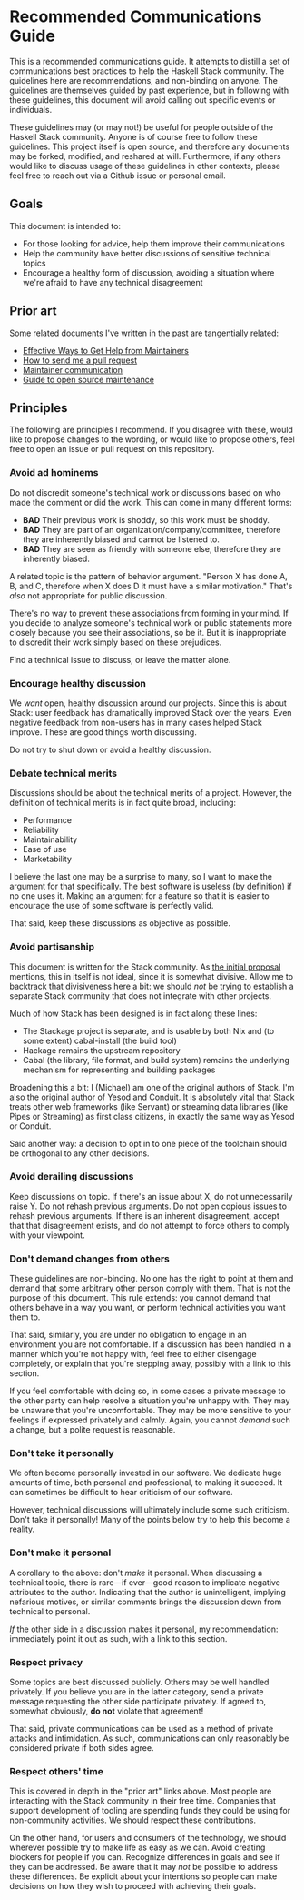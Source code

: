 # Recommended Communications Guide

This is a recommended communications guide. It attempts to distill a
set of communications best practices to help the Haskell Stack
community. The guidelines here are recommendations, and non-binding on
anyone. The guidelines are themselves guided by past experience, but
in following with these guidelines, this document will avoid calling
out specific events or individuals.

These guidelines may (or may not!) be useful for people outside of the
Haskell Stack community. Anyone is of course free to follow these
guidelines. This project itself is open source, and therefore any
documents may be forked, modified, and reshared at will. Furthermore,
if any others would like to discuss usage of these guidelines in other
contexts, please feel free to reach out via a Github issue or personal
email.

## Goals

This document is intended to:

* For those looking for advice, help them improve their communications
* Help the community have better discussions of sensitive technical topics
* Encourage a healthy form of discussion, avoiding a situation where
  we're afraid to have any technical disagreement

## Prior art

Some related documents I've written in the past are tangentially
related:

* [Effective Ways to Get Help from Maintainers](https://www.snoyman.com/blog/2017/10/effective-ways-help-from-maintainers)
* [How to send me a pull request](https://www.snoyman.com/blog/2017/06/how-to-send-me-a-pull-request)
* [Maintainer communication](https://github.com/commercialhaskell/commercialhaskell/blob/master/guide/maintainer-communication.md)
* [Guide to open source maintenance](https://github.com/commercialhaskell/commercialhaskell/blob/master/guide/open-source-maintenance.md)

## Principles

The following are principles I recommend. If you disagree with these,
would like to propose changes to the wording, or would like to propose
others, feel free to open an issue or pull request on this repository.

### Avoid ad hominems

Do not discredit someone's technical work or discussions based on who
made the comment or did the work. This can come in many different
forms:

* **BAD** Their previous work is shoddy, so this work must be shoddy.
* **BAD** They are part of an organization/company/committee,
  therefore they are inherently biased and cannot be listened to.
* **BAD** They are seen as friendly with someone else, therefore they
  are inherently biased.

A related topic is the pattern of behavior argument. "Person X has
done A, B, and C, therefore when X does D it must have a similar motivation." That's
_also_ not appropriate for public discussion.

There's no way to prevent these associations from forming in your
mind. If you decide to analyze someone's technical work or public
statements more closely because you see their associations, so be
it. But it is inappropriate to discredit their work simply based on
these prejudices.

Find a technical issue to discuss, or leave the matter alone.

### Encourage healthy discussion

We _want_ open, healthy discussion around our projects. Since this is
about Stack: user feedback has dramatically improved Stack over the
years. Even negative feedback from non-users has in many cases helped
Stack improve. These are good things worth discussing.

Do not try to shut down or avoid a healthy discussion.

### Debate technical merits

Discussions should be about the technical merits of a
project. However, the definition of technical merits is in fact quite
broad, including:

* Performance
* Reliability
* Maintainability
* Ease of use
* Marketability

I believe the last one may be a surprise to many, so I want to make the
argument for that specifically. The best software is useless (by
definition) if no one uses it. Making an argument for a feature so
that it is easier to encourage the use of some software is perfectly
valid.

That said, keep these discussions as objective as possible.

### Avoid partisanship

This document is written for the Stack community. As [the initial
proposal](https://www.snoyman.com/blog/2018/11/proposal-stack-coc)
mentions, this in itself is not ideal, since it is somewhat
divisive. Allow me to backtrack that divisiveness here a bit: we
should _not_ be trying to establish a separate Stack community that
does not integrate with other projects.

Much of how Stack has been designed is in fact along these lines:

* The Stackage project is separate, and is usable by both Nix and (to
  some extent) cabal-install (the build tool)
* Hackage remains the upstream repository
* Cabal (the library, file format, and build system) remains the
  underlying mechanism for representing and building packages

Broadening this a bit: I (Michael) am one of the original authors of
Stack. I'm also the original author of Yesod and Conduit. It is
absolutely vital that Stack treats other web frameworks (like Servant)
or streaming data libraries (like Pipes or Streaming) as first class
citizens, in exactly the same way as Yesod or Conduit.

Said another way: a decision to opt in to one piece of the toolchain
should be orthogonal to any other decisions.

### Avoid derailing discussions

Keep discussions on topic. If there's an issue about X, do not
unnecessarily raise Y. Do not rehash previous arguments. Do not open
copious issues to rehash previous arguments. If there is an inherent
disagreement, accept that that disagreement exists, and do not attempt
to force others to comply with your viewpoint.

### Don't demand changes from others

These guidelines are non-binding. No one has the right to point at
them and demand that some arbitrary other person comply with
them. That is not the purpose of this document. This rule extends: you
cannot demand that others behave in a way you want, or perform
technical activities you want them to.

That said, similarly, you are under no obligation to engage in an
environment you are not comfortable. If a discussion has been handled
in a manner which you're not happy with, feel free to either disengage
completely, or explain that you're stepping away, possibly with a link
to this section.

If you feel comfortable with doing so, in some cases a private message
to the other party can help resolve a situation you're unhappy
with. They may be unaware that you're uncomfortable. They may be more
sensitive to your feelings if expressed privately and calmly. Again,
you cannot _demand_ such a change, but a polite request is
reasonable.

### Don't take it personally

We often become personally invested in our software. We dedicate huge
amounts of time, both personal and professional, to making it
succeed. It can sometimes be difficult to hear criticism of our
software.

However, technical discussions will ultimately include some such
criticism. Don't take it personally! Many of the points below try to
help this become a reality.

### Don't make it personal

A corollary to the above: don't _make_ it personal. When discussing a
technical topic, there is rare&mdash;if ever&mdash;good reason to
implicate negative attributes to the author. Indicating that the
author is unintelligent, implying nefarious motives, or similar
comments brings the discussion down from technical to personal.

_If_ the other side in a discussion makes it personal, my
recommendation: immediately point it out as such, with a link to this
section.

### Respect privacy

Some topics are best discussed publicly. Others may be well handled
privately. If you believe you are in the latter category, send a
private message requesting the other side participate privately. If
agreed to, somewhat obviously, **do not** violate that agreement!

That said, private communications can be used as a method of private
attacks and intimidation. As such, communications can only reasonably
be considered private if both sides agree.

### Respect others' time

This is covered in depth in the "prior art" links above. Most people
are interacting with the Stack community in their free time. Companies
that support development of tooling are spending funds they could be
using for non-community activities. We should respect these
contributions.

On the other hand, for users and consumers of the technology, we
should wherever possible try to make life as easy as we can. Avoid
creating blockers for people if you can. Recognize differences in goals and see if
they can be addressed. Be aware that it may _not_ be possible to
address these differences. Be explicit about your intentions so people
can make decisions on how they wish to proceed with achieving their
goals.
